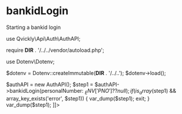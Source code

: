 # bankidLogin

<include from="Snippets-AuthAPI.md" element-id="snippet-header" />

Starting a bankid login

<tabs>
<tab title="%code-php%">
<code-block lang="php">
<![CDATA[
<?php
declare(strict_types=1);

use Qvickly\Api\Auth\AuthAPI;

require __DIR__ . '/../../vendor/autoload.php';

use Dotenv\Dotenv;

$dotenv = Dotenv::createImmutable(__DIR__ . '/../..');
$dotenv->load();

$authAPI = new AuthAPI();
$step1 = $authAPI->bankidLogin(personalNumber: $_ENV['PNO'] ?? null);
if(is_array($step1) && array_key_exists('error', $step1)) {
    var_dump($step1);
    exit;
}
var_dump($step1);
]]>
</code-block>

<include from="Snippets-PHP-Module.md" element-id="snippet-composer-require" />

</tab>
</tabs>